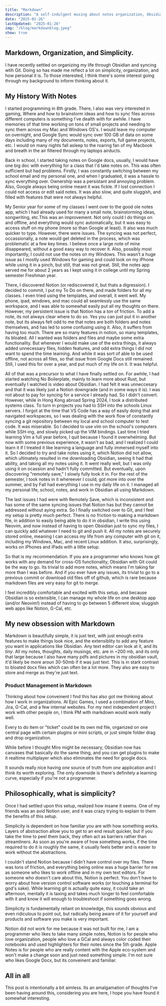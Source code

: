 ```yaml
---
title: "Markdown"
description: "A self-indulgent musing about notes organization, Obsidian, and Markdown files"
date: "2025-01-26"
lastUpdated: "2025-01-26"
img: "/blog/markdownblog.jpeg"
show: true
---
```



## Markdown, Organization, and Simplicity. 

I have recently settled on organizing my life through Obsidian and syncing wtih Git. Doing so has made me reflect a lot on simplicity, organization, and how personal it is. To those interested, I think there's some interest going through my background to inform thinking about it.

## My History With Notes

I started programming in 8th grade. There, I also was very interested in gaming, 
Where and how to brainstorm ideas and how to sync files across different computers is something I've dealth with for awhile.
I have memories of that time working on tons of small projects and needing to sync them across my Mac and Windows OS's. 
I would leave my computer on overnight, and Google Sync would sync over 100 GB of data on some days including many of my documents, notes, exports, full game projects, etc. I would on many nights fall asleep to the roaring fan of my Macbook and breath in the air filtered through my laptops airducts.  

Back in school, I started taking notes on Google docs, usually, I would have one big doc with everything for a class that I'd take notes on. 
This was often sufficient but had problems. Firstly, I was constantly switching between my school email and my personal one, and when I graduated, it was a hassle to sync everything over. Ownership was a persistant and annoying problem. Also, Google always being online meant it was fickle. If I lost connection I could not access or edit said notes. It was also slow, and quite sluggish, and filled with features that were not always helpful.

My Senior year for some of my classes I went over to the good ole notes app, which I had already used for many a small note, brainstorming ideas, songwriting, etc.This was an improvement. Not only could I do things on and offline, and everything would sync automatically, but it was easy to access stuff on my phone (more so than Google at least). It also was much quicker to type. However, there were issues. The syncing was not perfect, occassionally, a note would get deleted in the process, which was problematic at a few key times. I believe once a large note of mine disappeared, without a good easy way to recover it. Also, possibly most importantly, I could not use the notes on my Windows. This wasn't a huge issue as I mostly used Windows for gaming and could look on my iPhone while using it in a pinch, but still, that was not great. Still, the notes app served me for about 2 years as I kept using it in college until my Spring semester Freshman year. 

There, I discovered Notion (or rediscovered it, but thats a digression). I decided to commit, I put my To Do on there, and made folders for all my classes. I even tried using the templates, and overall, it went well. My phone, ipad, windows, and mac could all seamlessly use the same workspace, and I was able to somewhat easily put all my thoughts on there. However, my persistent issue is that Notion has a _ton_ of friction. To add a note, its not always clear where to do so. Yes you can just put it in another note, but its always felt odd to me that notes are both folders and notes themselves, and has led to some confusing using it. Also, it suffers from having too much. There are so many features in notion, so many templates, its bloated. All I wanted was folders and files and maybe some extra functionality. But whenever I would make use of the extra things, it always added unnecessary files, hidden features, and odd extra things I did not want to spend the time learning. And while it was sort of able to be used offline, not across all files, so that issue from Google Docs still remained. Still, I used this for over a year, and put much of my life on it. It was helpful.

All of that was a precursor to what I have finally settled on. For awhile, I had started watching No Boilerplate, mainly to learn more about Rust, but eventually I watched is video about Obsidian. I had felt it was unneccesary and that it was likely just a Notion downgrade (and in some ways it is). I was not about to pay for syncing for a service I already had. So I didn't convert. However, while in Hong Kong abroad Spring 2024, I took a distributed systems class. To turn in projects you had to SSH into the schools Linux servers. I forgot at the time that VS Code has a way of easily doing that and navigated workspaces, so I was dealing with the work flow of constantly syncing a git repository between my local and school computer to test code. It was miserable. So I decided to use vim on the school's computers while SSH-ing, and slowly picked up the VIM bindings. Last time I tried learning Vim a full year before, I quit because I found it overwhelming. But now with some previous experience, it wasn't as bad, and I realized I could learn it if I treated it like learning a language and fully immersed myself into it. So I decided to try and take notes using it, which Notion did not allow, which ultimately resulted in me downloading Obsidian, seeing it had that ability, and taking all my notes using it. It went really well, but I was only using it on ocassion and hadn't fully committed. But eventually, upon discovering "remotely save," I slowly fully took it in. For the rest of the semester, I took notes in it whereever I could, got more into over the summer, and by Fall had everything I use in my daily life on it. I managed all my personal life, school, notes, and work in Obsidian all using Markdown. 

The last issues I had were with Remotely Save, which is inconsistent and has some of the same syncing issues that Notion has but they cannot be addressed without aying extra. So I finally switched over to Git, and I feel my setup is pretty much perfect. There is no friction to making a markdown file, in addition to easily being able to do it in obsidian, I write this using Neovim, and now instead of having to open Obsidian just to sync my files, I can quickly add whatever I need to git and push it. All my notes are securely stored online, meaning I can access my life from any computer with git on it, including my Windows, Mac, and recent Linux addition. It also, surprisingly, works on iPhones and iPads with a little setup. 

So that is my recommendation. If you are a programmer who knows how git works with any demand for cross-OS functionality, Obsidian with Git could be the way to go. Its trivial to add more notes, which means I'm taking far more than I was before. And if you ever have any issues, its trivial to go to a previous commit or download old files off of github, which is rare because markdown files are very easy for git to merge. 

I feel incredibly comfortable and excited with this setup, and because Obsidian is so extensible, I can manage my whole life on one desktop app (and/or Neovim!) instead of having to go between 5 different slow, sluggish web apps like Notion, G-Cal, etc.

## My new obsession with Markdown

Markdown is beautifully simple, it is just text, with just enough extra features to make things look nice, and the extensiblity to add any feature you want in applications like Obsidian. Any text editor can look at it, and its *tiny*. All my notes, thoughts, daily musings, etc. are in ~200 mb, and its only that large because I also have many pdfs and pictures in my obsidian vault, it'd likely be more aroun 30-50mb if it was just text. This is in stark contrast to bloated docx files which can often be a lot more. They also are easy to store and merge as they're just text. 


### Product Management in Markdown

Thinking about how conveinent I find this has also got me thinking about how I work in organizations. At Epic Games, I used a combination of Miro, Jira, G-Cal, and a few internal websites. For my next independent project I work with other people on, I think PM with markdown would work really well. 

Every to do item or "ticket" could be its own md file, organized on one central page with certain plugins or mini scripts, or just simple folder drag and drop organization. 

While before I thought Miro might be necessary, Obsidian now has canvases that basically do the same thing, and you can get plugins to make it realtime multiplayer which also eliminates the need for google docs.

It sounds really nice having _one_ source of truth from _one_ application and I think its worth exploring. The only downside is there's definitely a learning curve, especially if you're not a programmer. 


## Philosophically, what is simplicity?

Once I had settled upon this setup,  realized how insane it seems. 
One of my friends was an avid Notion user, and it was crazy trying to explain to them the benefits of this setup. 

Simplicity is dependent on how familiar you are with how something works. 
Layers of abstraction allow you to get to an end result quicker, but if you take the time to peel them back, they often act as barriers rather than streamliners.
As soon as you're aware of how something works, if the time required to do it is roughly the same, it usually feels better and is easier to work without the abstractions.

I couldn't stand Notion because I didn't have control over my files. There was tons of friction, and everything being online was a huge barrier for me as someone who likes to work offline and in my own text editors. For someone who doesn't care about this, Notion is perfect. You don't have to worry about how version control software works (or touching a terminal for god's sake). While learning git is actually quite easy, it could take an afternoon, mentally it is taxing and takes much longer to feel comfortable with it and know it will enough to troubleshoot if something goes wrong. 

Simplicity is fundamentally reliant on knowledge, this sounds obvious and even ridiculous to point out, but radically being aware of it for yourself and products and software you make is very important. 

Notion did not work for me because it was not built for me, I am a programmer who likes to take many simple notes, Notion is for people who love organization, people who love a GCal and always color coded their notebooks and used highlighters for their notes since the 5th grade. Apple Notes is for people who are really content with the Apple eco-system and won't make a change soon and just need something simple. I'm not sure who likes Google Docx, but its conveinent and familiar. 


## All in all

This post is intentionally a bit aimless. Its an amalgamation of thoughts I've been having around this, considering you are here, I hope you have found it somewhat interesting.
